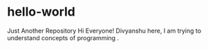 # hello-world
Just Another Repository
Hi Everyone!
Divyanshu here, I am trying to understand concepts of programming .
